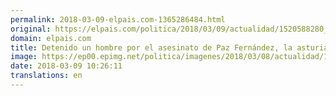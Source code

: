 ```yaml
---
permalink: 2018-03-09-elpais.com-1365286484.html
original: https://elpais.com/politica/2018/03/09/actualidad/1520588280_565448.html#?ref=rss&format=simple&link=link
domain: elpais.com
title: Detenido un hombre por el asesinato de Paz Fernández, la asturiana hallada sin vida en el embalse de Arbón
image: https://ep00.epimg.net/politica/imagenes/2018/03/08/actualidad/1520539846_398606_1520540224_rrss_normal.jpg
date: 2018-03-09 10:26:11
translations: en
---
```


